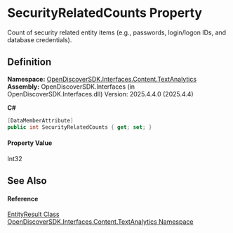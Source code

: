 # SecurityRelatedCounts Property


Count of security related entity items (e.g., passwords, login/logon IDs, and database credentials).



## Definition
**Namespace:** <a href="12331b25-bce3-6a9b-929b-46b5cf49471c">OpenDiscoverSDK.Interfaces.Content.TextAnalytics</a>  
**Assembly:** OpenDiscoverSDK.Interfaces (in OpenDiscoverSDK.Interfaces.dll) Version: 2025.4.4.0 (2025.4.4)

**C#**
``` C#
[DataMemberAttribute]
public int SecurityRelatedCounts { get; set; }
```



#### Property Value
Int32

## See Also


#### Reference
<a href="beb60987-3955-e49b-1779-4c0ef283d8cd">EntityResult Class</a>  
<a href="12331b25-bce3-6a9b-929b-46b5cf49471c">OpenDiscoverSDK.Interfaces.Content.TextAnalytics Namespace</a>  
